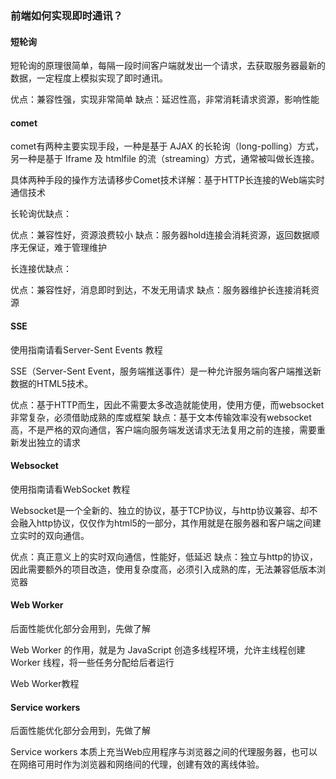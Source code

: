 ### 前端如何实现即时通讯？
#### 短轮询
  短轮询的原理很简单，每隔一段时间客户端就发出一个请求，去获取服务器最新的数据，一定程度上模拟实现了即时通讯。

  优点：兼容性强，实现非常简单
  缺点：延迟性高，非常消耗请求资源，影响性能

#### comet
  comet有两种主要实现手段，一种是基于 AJAX 的长轮询（long-polling）方式，另一种是基于 Iframe 及 htmlfile 的流（streaming）方式，通常被叫做长连接。

  具体两种手段的操作方法请移步Comet技术详解：基于HTTP长连接的Web端实时通信技术

  长轮询优缺点：

  优点：兼容性好，资源浪费较小
  缺点：服务器hold连接会消耗资源，返回数据顺序无保证，难于管理维护

  长连接优缺点：

  优点：兼容性好，消息即时到达，不发无用请求
  缺点：服务器维护长连接消耗资源

#### SSE
  使用指南请看Server-Sent Events 教程

  SSE（Server-Sent Event，服务端推送事件）是一种允许服务端向客户端推送新数据的HTML5技术。

  优点：基于HTTP而生，因此不需要太多改造就能使用，使用方便，而websocket非常复杂，必须借助成熟的库或框架
  缺点：基于文本传输效率没有websocket高，不是严格的双向通信，客户端向服务端发送请求无法复用之前的连接，需要重新发出独立的请求


#### Websocket
  使用指南请看WebSocket 教程

  Websocket是一个全新的、独立的协议，基于TCP协议，与http协议兼容、却不会融入http协议，仅仅作为html5的一部分，其作用就是在服务器和客户端之间建立实时的双向通信。

  优点：真正意义上的实时双向通信，性能好，低延迟
  缺点：独立与http的协议，因此需要额外的项目改造，使用复杂度高，必须引入成熟的库，无法兼容低版本浏览器


#### Web Worker
  后面性能优化部分会用到，先做了解

  Web Worker 的作用，就是为 JavaScript 创造多线程环境，允许主线程创建 Worker 线程，将一些任务分配给后者运行

  Web Worker教程

#### Service workers
  后面性能优化部分会用到，先做了解

  Service workers 本质上充当Web应用程序与浏览器之间的代理服务器，也可以在网络可用时作为浏览器和网络间的代理，创建有效的离线体验。

<!-- 链接：https://juejin.cn/post/6844903951377104903 -->